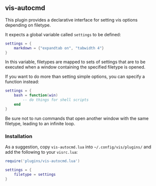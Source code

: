 ## vis-autocmd

This plugin provides a declarative interface for setting vis
options depending on filetype.

It expects a global variable called `settings` to be defined:

```lua
settings = {
    markdown = {"expandtab on", "tabwidth 4"}
}
```

In this variable, filetypes are mapped to sets of settings that are
to be executed when a window containing the specified filetype is
opened.

If you want to do more than setting simple options, you can specify a function instead:

```lua
settings = {
    bash = function(win)
        -- do things for shell scripts
    end
}
```

Be sure not to run commands that open another window with the same
filetype, leading to an infinite loop.

### Installation

As a suggestion, copy `vis-autocmd.lua` into `~/.config/vis/plugins/`
and add the following to your `visrc.lua`:

```lua
require('plugins/vis-autocmd.lua')

settings = {
    filetype = settings
}
```
